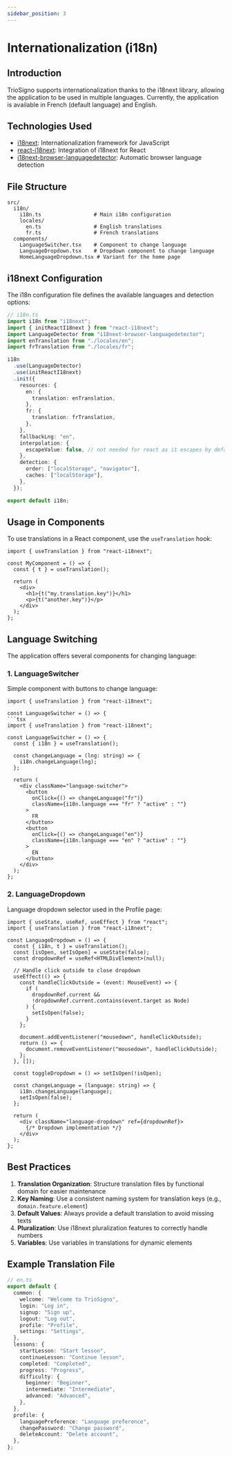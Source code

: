 ```yaml
---
sidebar_position: 3
---
```


# Internationalization (i18n)

## Introduction

TrioSigno supports internationalization thanks to the i18next library, allowing the application to be used in multiple languages. Currently, the application is available in French (default language) and English.

## Technologies Used

- [i18next](https://www.i18next.com/): Internationalization framework for JavaScript
- [react-i18next](https://react.i18next.com/): Integration of i18next for React
- [i18next-browser-languagedetector](https://github.com/i18next/i18next-browser-languageDetector): Automatic browser language detection

## File Structure

```
src/
  i18n/
    i18n.ts                 # Main i18n configuration
    locales/
      en.ts                 # English translations
      fr.ts                 # French translations
  components/
    LanguageSwitcher.tsx    # Component to change language
    LanguageDropdown.tsx    # Dropdown component to change language
    HomeLanguageDropdown.tsx # Variant for the home page
```

## i18next Configuration

The i18n configuration file defines the available languages and detection options:

```typescript
// i18n.ts
import i18n from "i18next";
import { initReactI18next } from "react-i18next";
import LanguageDetector from "i18next-browser-languagedetector";
import enTranslation from "./locales/en";
import frTranslation from "./locales/fr";

i18n
  .use(LanguageDetector)
  .use(initReactI18next)
  .init({
    resources: {
      en: {
        translation: enTranslation,
      },
      fr: {
        translation: frTranslation,
      },
    },
    fallbackLng: "en",
    interpolation: {
      escapeValue: false, // not needed for react as it escapes by default
    },
    detection: {
      order: ["localStorage", "navigator"],
      caches: ["localStorage"],
    },
  });

export default i18n;
```

## Usage in Components

To use translations in a React component, use the `useTranslation` hook:

```tsx
import { useTranslation } from "react-i18next";

const MyComponent = () => {
  const { t } = useTranslation();

  return (
    <div>
      <h1>{t("my.translation.key")}</h1>
      <p>{t("another.key")}</p>
    </div>
  );
};
```

## Language Switching

The application offers several components for changing language:

### 1. LanguageSwitcher

Simple component with buttons to change language:

````tsx
import { useTranslation } from "react-i18next";

const LanguageSwitcher = () => {
```tsx
import { useTranslation } from "react-i18next";

const LanguageSwitcher = () => {
  const { i18n } = useTranslation();

  const changeLanguage = (lng: string) => {
    i18n.changeLanguage(lng);
  };

  return (
    <div className="language-switcher">
      <button
        onClick={() => changeLanguage("fr")}
        className={i18n.language === "fr" ? "active" : ""}
      >
        FR
      </button>
      <button
        onClick={() => changeLanguage("en")}
        className={i18n.language === "en" ? "active" : ""}
      >
        EN
      </button>
    </div>
  );
};
````

### 2. LanguageDropdown

Language dropdown selector used in the Profile page:

```tsx
import { useState, useRef, useEffect } from "react";
import { useTranslation } from "react-i18next";

const LanguageDropdown = () => {
  const { i18n, t } = useTranslation();
  const [isOpen, setIsOpen] = useState(false);
  const dropdownRef = useRef<HTMLDivElement>(null);

  // Handle click outside to close dropdown
  useEffect(() => {
    const handleClickOutside = (event: MouseEvent) => {
      if (
        dropdownRef.current &&
        !dropdownRef.current.contains(event.target as Node)
      ) {
        setIsOpen(false);
      }
    };

    document.addEventListener("mousedown", handleClickOutside);
    return () => {
      document.removeEventListener("mousedown", handleClickOutside);
    };
  }, []);

  const toggleDropdown = () => setIsOpen(!isOpen);

  const changeLanguage = (language: string) => {
    i18n.changeLanguage(language);
    setIsOpen(false);
  };

  return (
    <div className="language-dropdown" ref={dropdownRef}>
      {/* Dropdown implementation */}
    </div>
  );
};
```

## Best Practices

1. **Translation Organization**: Structure translation files by functional domain for easier maintenance
2. **Key Naming**: Use a consistent naming system for translation keys (e.g., `domain.feature.element`)
3. **Default Values**: Always provide a default translation to avoid missing texts
4. **Pluralization**: Use i18next pluralization features to correctly handle numbers
5. **Variables**: Use variables in translations for dynamic elements

## Example Translation File

```typescript
// en.ts
export default {
  common: {
    welcome: "Welcome to TrioSigno",
    login: "Log in",
    signup: "Sign up",
    logout: "Log out",
    profile: "Profile",
    settings: "Settings",
  },
  lessons: {
    startLesson: "Start lesson",
    continueLesson: "Continue lesson",
    completed: "Completed",
    progress: "Progress",
    difficulty: {
      beginner: "Beginner",
      intermediate: "Intermediate",
      advanced: "Advanced",
    },
  },
  profile: {
    languagePreference: "Language preference",
    changePassword: "Change password",
    deleteAccount: "Delete account",
  },
};
```

```

```
